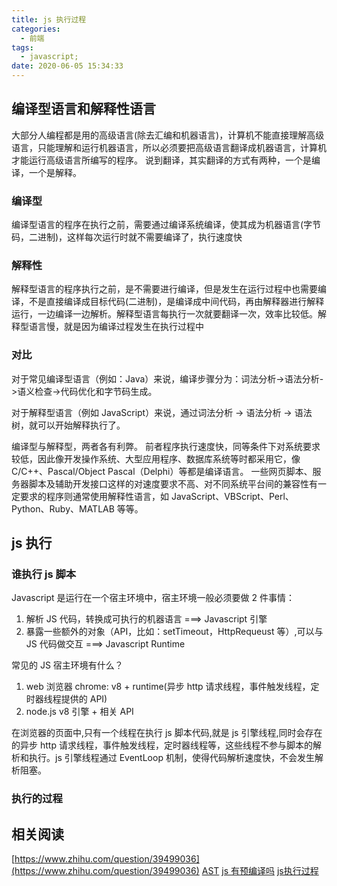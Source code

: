 ```yaml
---
title: js 执行过程
categories:
  - 前端
tags:
  - javascript;
date: 2020-06-05 15:34:33
---
```


## 编译型语言和解释性语言

大部分人编程都是用的高级语言(除去汇编和机器语言)，计算机不能直接理解高级语言，只能理解和运行机器语言，所以必须要把高级语言翻译成机器语言，计算机才能运行高级语言所编写的程序。
说到翻译，其实翻译的方式有两种，一个是编译，一个是解释。

### 编译型

编译型语言的程序在执行之前，需要通过编译系统编译，使其成为机器语言(字节码，二进制)，这样每次运行时就不需要编译了，执行速度快

### 解释性

解释型语言的程序执行之前，是不需要进行编译，但是发生在运行过程中也需要编译，不是直接编译成目标代码(二进制)，是编译成中间代码，再由解释器进行解释运行，一边编译一边解析。解释型语言每执行一次就要翻译一次，效率比较低。解释型语言慢，就是因为编译过程发生在执行过程中

### 对比

对于常见编译型语言（例如：Java）来说，编译步骤分为：词法分析->语法分析->语义检查->代码优化和字节码生成。

对于解释型语言（例如 JavaScript）来说，通过词法分析 -> 语法分析 -> 语法树，就可以开始解释执行了。

编译型与解释型，两者各有利弊。
前者程序执行速度快，同等条件下对系统要求较低，因此像开发操作系统、大型应用程序、数据库系统等时都采用它，像 C/C++、Pascal/Object Pascal（Delphi）等都是编译语言。
一些网页脚本、服务器脚本及辅助开发接口这样的对速度要求不高、对不同系统平台间的兼容性有一定要求的程序则通常使用解释性语言，如 JavaScript、VBScript、Perl、Python、Ruby、MATLAB 等等。

## js 执行

### 谁执行 js 脚本

Javascript 是运行在一个宿主环境中，宿主环境一般必须要做 2 件事情：

1. 解析 JS 代码，转换成可执行的机器语言 ===> Javascript 引擎
2. 暴露一些额外的对象（API，比如：setTimeout，HttpRequeust 等）,可以与 JS 代码做交互 ===> Javascript Runtime

常见的 JS 宿主环境有什么？

1. web 浏览器 chrome: v8 + runtime(异步 http 请求线程，事件触发线程，定时器线程提供的 API)
2. node.js v8 引擎 + 相关 API

在浏览器的页面中,只有一个线程在执行 js 脚本代码,就是 js 引擎线程,同时会存在的异步 http 请求线程，事件触发线程，定时器线程等，这些线程不参与脚本的解析和执行。js 引擎线程通过 EventLoop 机制，使得代码解析速度快，不会发生解析阻塞。

### 执行的过程


## 相关阅读

[https://www.zhihu.com/question/39499036](https://www.zhihu.com/question/39499036)
[AST](https://esprima.org/demo/parse.html#)
[js 有预编译吗](https://www.zhihu.com/question/29105940/answer/43277384)
[js执行过程](https://cloud.tencent.com/developer/article/1886888)
